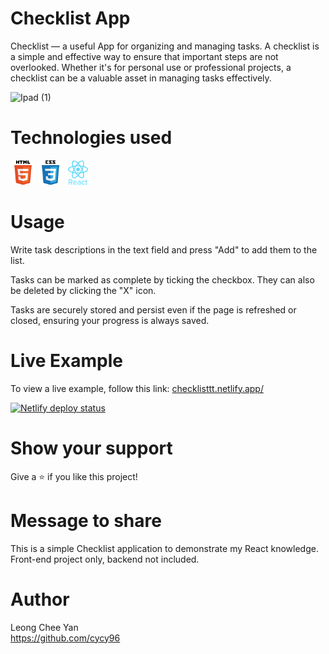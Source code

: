 # Checklist App
Checklist — a useful App for organizing and managing tasks. A checklist is a simple and effective way to ensure that important steps are not overlooked. Whether it's for personal use or professional projects, a checklist can be a valuable asset in managing tasks effectively.

![Ipad (1)](https://github.com/cycy96/Checklist/assets/127811480/233953f5-123f-449e-b5c8-cb2a53e926c1)


# Technologies used
<div>
<img src="https://raw.githubusercontent.com/devicons/devicon/master/icons/html5/html5-original-wordmark.svg" alt="html5" width="40" height="40"/>
<img src="https://raw.githubusercontent.com/devicons/devicon/master/icons/css3/css3-original-wordmark.svg" alt="css3" width="40" height="40"/>
<img src="https://raw.githubusercontent.com/devicons/devicon/master/icons/react/react-original-wordmark.svg" alt="react" width="40" height="40"/>
</div>

# Usage
Write task descriptions in the text field and press "Add" to add them to the list. 

Tasks can be marked as complete by ticking the checkbox. They can also be deleted by clicking the "X" icon.

Tasks are securely stored and persist even if the page is refreshed or closed, ensuring your progress is always saved.

# Live Example
To view a live example, follow this link: [checklisttt.netlify.app/](https://checklisttt.netlify.app/)

  <p>
    <a href="https://checklisttt.netlify.app/">
      <img alt="Netlify deploy status" src="https://api.netlify.com/api/v1/badges/d4c024ed-0cc2-46af-890b-1ef998289a17/deploy-status">
    </a>
  </p>
  
# Show your support
Give a ⭐️ if you like this project!

# Message to share
This is a simple Checklist application to demonstrate my React knowledge.
<br>
Front-end project only, backend not included.

# Author
Leong Chee Yan
<br>
https://github.com/cycy96 

